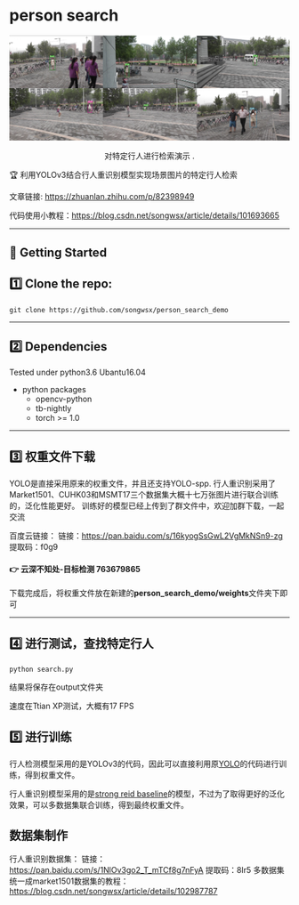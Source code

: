 person search
===============

<div align="center">

<img src="show.jpg" width="900px"/>

<p> 对特定行人进行检索演示 .</p>
</div>

:trophy: 利用YOLOv3结合行人重识别模型实现场景图片的特定行人检索

文章链接: https://zhuanlan.zhihu.com/p/82398949

代码使用小教程：https://blog.csdn.net/songwsx/article/details/101693665

------

:running: Getting Started
-----

## :one: Clone the repo:

```
git clone https://github.com/songwsx/person_search_demo
```
-----

## :two: Dependencies

Tested under python3.6  Ubantu16.04

- python packages
  - opencv-python
  - tb-nightly
  - torch >= 1.0

---------

## :three: 权重文件下载
YOLO是直接采用原来的权重文件，并且还支持YOLO-spp.
行人重识别采用了Market1501、CUHK03和MSMT17三个数据集大概十七万张图片进行联合训练的，泛化性能更好。
训练好的模型已经上传到了群文件中，欢迎加群下载，一起交流

百度云链接：
链接：https://pan.baidu.com/s/16kyogSsGwL2VgMkNSn9-zg 
提取码：f0g9 

####  :point_right: 云深不知处-目标检测 763679865

下载完成后，将权重文件放在新建的**person_search_demo/weights**文件夹下即可

-----

:four: 进行测试，查找特定行人
--------

```
python search.py
```

结果将保存在output文件夹

速度在Ttian XP测试，大概有17 FPS

## :five: 进行训练

行人检测模型采用的是YOLOv3的代码，因此可以直接利用原[YOLO](https://link.zhihu.com/?target=https%3A//github.com/ultralytics/yolov3)的代码进行训练，得到权重文件。

行人重识别模型采用的是[strong reid baseline](https://link.zhihu.com/?target=https%3A//github.com/michuanhaohao/reid-strong-baseline)的模型，不过为了取得更好的泛化效果，可以多数据集联合训练，得到最终权重文件。

## 数据集制作
行人重识别数据集：
链接：https://pan.baidu.com/s/1NlOv3go2_T_mTCf8g7nFyA 
提取码：8lr5 
多数据集统一成market1501数据集的教程：
https://blog.csdn.net/songwsx/article/details/102987787
